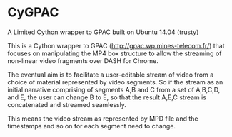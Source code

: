 CyGPAC
====== 

A Limited Cython wrapper to GPAC built on Ubuntu 14.04 (trusty)

This is a Cython wrapper to GPAC (http://gpac.wp.mines-telecom.fr/) that focuses on manipulating the MP4 box structure
to allow the streaming of non-linear video fragments over DASH for Chrome.

The eventual aim is to facilitate a user-editable stream of video from a choice of material represented by video segments.
So if the stream as an initial narrative comprising of segments A,B and C from a set of A,B,C,D, and E, the user can
change B to E, so that the result A,E,C stream is concatenated and streamed seamlessly. 

This means the video stream as represented by MPD file and the timestamps and so on for each segment need to change.
